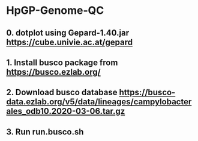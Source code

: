 # HpGP-Genome-QC

## 0. dotplot using Gepard-1.40.jar https://cube.univie.ac.at/gepard

## 1. Install busco package from https://busco.ezlab.org/

## 2. Download busco database https://busco-data.ezlab.org/v5/data/lineages/campylobacterales_odb10.2020-03-06.tar.gz

## 3. Run run.busco.sh


